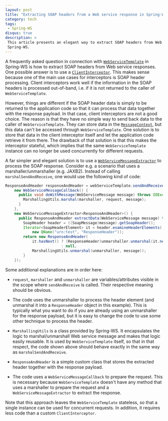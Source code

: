 ```yaml
---
layout: post
title: "Extracting SOAP headers from a Web service response in Spring-WS"
category: tech
tags:
 - Spring-WS
disqus: true
description: >
 This article presents an elegant way to extract SOAP headers from Web service responses with the WebServiceTemplate in
 Spring-WS.
---
```


A frequently asked question in connection with [`WebServiceTemplate`][1] in Spring-WS is how to extract SOAP headers
from Web service responses. One possible answer is to use a [`ClientInterceptor`][2]. This makes sense because
one of the main use cases for interceptors is SOAP header processing. Client interceptors work well if the information
in the SOAP headers is processed out-of-band, i.e. if it is not returned to the caller of `WebServiceTemplate`.

However, things are different if the SOAP header data is simply to be returned to the application code so that it
can process that data together with the response payload. In that case, client interceptors are not a good choice.
The reason is that they have no simple way to send back data to the caller of `WebServiceTemplate`. They can store
data in the [`MessageContext`][3], but this data can't be accessed through `WebServiceTemplate`. One solution is
to store that data in the client interceptor itself and let the application code retrieve it from there. The drawback of that solution is
that this makes the interceptor stateful, which implies that the same `WebServiceTemplate` instance can no longer be
used concurrently for different requests.

A far simpler and elegant solution is to use a [`WebServiceMessageExtractor`][4] to process the SOAP response.
Consider e.g. a scenario that uses a marshaller/unmarshaller (e.g. JAXB2). Instead of calling
`marshalSendAndReceive`, one would use the following kind of code:

~~~ java
ResponseAndHeader responseAndHeader = webServiceTemplate.sendAndReceive(
    new WebServiceMessageCallback() {
      public void doWithMessage(WebServiceMessage message) throws IOException {
        MarshallingUtils.marshal(marshaller, request, message);
      }
    },
    new WebServiceMessageExtractor<ResponseAndHeader>() {
      public ResponseAndHeader extractData(WebServiceMessage message) throws IOException {
        SoapHeader header = ((SoapMessage)message).getSoapHeader();
        Iterator<SoapHeaderElement> it = header.examineHeaderElements(
            new QName("urn:test", "ResponseHeader"));
        return new ResponseAndHeader(
            it.hasNext() ? (ResponseHeader)unmarshaller.unmarshal(it.next().getSource())
                         : null,
            MarshallingUtils.unmarshal(unmarshaller, message));
        }
    });
~~~

Some additional explanations are in order here:

* `request`, `marshaller` and `unmarshaller` are variables/attributes visible in the scope where
  `sendAndReceive` is called. Their respective meaning should be obvious.

* The code uses the unmarshaller to process the header element (and unmarshal it into a `ResponseHeader`
  object in this example). This is typically what you want to do if you are already using an unmarshaller
  for the response payload, but it is easy to change the code to use some other technique to process the
  header.

* `MarshallingUtils` is a class provided by Spring-WS. It encapsulates the logic to marshal/unmarshall
  Web service message and makes that logic easily reusable. It is used by `WebServiceTemplate` itself,
  so that in that respect, the code shown above should behave exactly in the same way as `marshalSendAndReceive`.

* `ResponseAndHeader` is a simple custom class that stores the extracted header together with the
  response payload.

* The code uses a `WebServiceMessageCallback` to prepare the request. This is necessary because
  `WebServiceTemplate` doesn't have any method that uses a marshaller to prepare the request and a
  `WebServiceMessageExtractor` to extract the response.

Note that this approach leaves the `WebServiceTemplate` stateless, so that a single instance can be used for
concurrent requests. In addition, it requires less code than a custom `ClientInterceptor`.


[1]: http://docs.spring.io/spring-ws/site/apidocs/org/springframework/ws/client/core/WebServiceTemplate.html
[2]: http://docs.spring.io/spring-ws/site/apidocs/org/springframework/ws/client/support/interceptor/ClientInterceptor.html
[3]: http://docs.spring.io/spring-ws/site/apidocs/org/springframework/ws/context/MessageContext.html
[4]: http://docs.spring.io/spring-ws/site/apidocs/org/springframework/ws/client/core/WebServiceMessageExtractor.html
